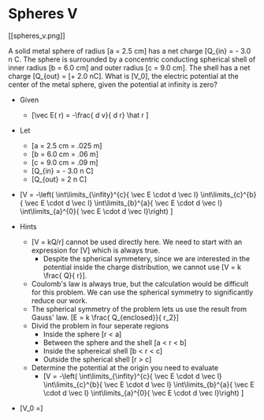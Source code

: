 # Spheres V

[[spheres_v.png]]

A solid metal sphere of radius \[a = 2.5 cm\] has a net charge 
\[Q_{in} = - 3.0 n C. The sphere is surrounded by a concentric conducting 
spherical shell of inner radius \[b = 6.0 cm\] and outer radius \[c = 9.0 cm\].
The shell has a net charge \[Q_{out} = \[+ 2.0 nC\]. What is \[V_0\], the electric 
potential at the center of the metal sphere, given the potential at infinity is zero? 

* Given
  * \[\vec E( r) = -\frac{ d v}{ d r} \hat r \] 
* Let
  * \[a = 2.5 cm = .025 m\]
  * \[b = 6.0 cm = .06 m\]
  * \[c = 9.0 cm = .09 m\]
  * \[Q_{in} = - 3.0 n C\]
  * \[Q_{out} = 2 n C\]

* \[V = -\left(
    \int\limits_{\infity}^{c}{ \vec E \cdot d \vec l} 
    \int\limits_{c}^{b}{ \vec E \cdot d \vec l} 
    \int\limits_{b}^{a}{ \vec E \cdot d \vec l} 
    \int\limits_{a}^{0}{ \vec E \cdot d \vec l}\right) \]



* Hints
  * \[V = kQ/r\] cannot be used directly here. We need to start with an expression for \[V\] which is always true.
      * Despite the spherical symmetery, since we are interested in the potential inside 
        the charge distribution, we cannot use \[V = k \frac{ Q}{ r}\]. 
  * Coulomb's law is always true, but the calculation would be difficult for this problem. We can use the spherical symmetry to significantly reduce our work.
  * The spherical symmetry of the problem lets us use the result 
    from Gauss' law. \[E = k \frac{ Q_{enclosed}}{ r_2}\]
  * Divid the problem in four seperate regions
      * Inside the sphere \[r < a\]
      * Between the sphere and the shell \[a < r < b\]
      * Inside the sphereical shell \[b < r < c\]
      * Outside the spherical shell \[r > c\]
  * Determine the potential at the origin you need to evaluate
      * \[V = -\left(
          \int\limits_{\infity}^{c}{ \vec E \cdot d \vec l} 
          \int\limits_{c}^{b}{ \vec E \cdot d \vec l} 
          \int\limits_{b}^{a}{ \vec E \cdot d \vec l} 
          \int\limits_{a}^{0}{ \vec E \cdot d \vec l}\right) \]
  

* \[V_0 =\]
